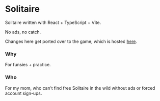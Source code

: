 # Solitaire

Solitaire written with React + TypeScript + Vite.

No ads, no catch.

Changes here get ported over to the game, which is hosted [here](https://ryanshee.com/solitaire).

### Why

For funsies + practice.

### Who

For my mom, who can't find free Solitaire in the wild without ads or forced account sign-ups.
